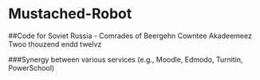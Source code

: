 Mustached-Robot
===============

##Code for Soviet Russia - Comrades of Beergehn Cowntee Akadeemeez Twoo thouzend endd twelvz

###Synergy between various services (e.g., Moodle, Edmodo, Turnitin, PowerSchool)
